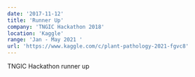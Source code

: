 ```yaml
---
date: '2017-11-12'
title: 'Runner Up'
company: 'TNGIC Hackathon 2018'
location: 'Kaggle'
range: 'Jan - May 2021 '
url: 'https://www.kaggle.com/c/plant-pathology-2021-fgvc8'
---
```


TNGIC Hackathon runner up